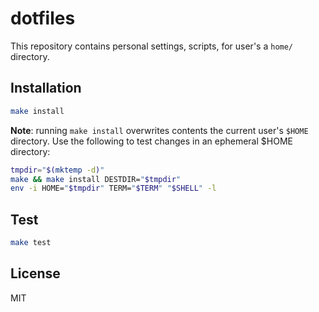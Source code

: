 # dotfiles

This repository contains personal settings, scripts, for user's a `home/`
directory.

## Installation

```sh
make install
```

**Note**: running `make install` overwrites contents the current user's `$HOME`
directory. Use the following to test changes in an ephemeral $HOME directory:

```sh
tmpdir="$(mktemp -d)"
make && make install DESTDIR="$tmpdir"
env -i HOME="$tmpdir" TERM="$TERM" "$SHELL" -l
```

## Test

```sh
make test
```

## License

MIT
